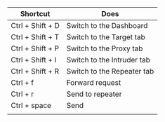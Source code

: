 
| Shortcut         | Does                       |
| ---------------- | -------------------------- |
| Ctrl + Shift + D | Switch to the Dashboard    |
| Ctrl + Shift + T | Switch to the Target tab   |
| Ctrl + Shift + P | Switch to the Proxy tab    |
| Ctrl + Shift + I | Switch to the Intruder tab |
| Ctrl + Shift + R | Switch to the Repeater tab |
| Ctrl + f         | Forward request            |
| Ctrl + r         | Send to repeater           |
| Ctrl + space     | Send                       |
|                  |                            |




